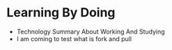 # Learning By Doing
* Technology Summary About Working And Studying
* I am coming to test what is fork and pull
